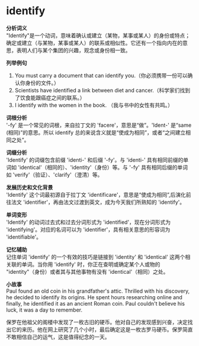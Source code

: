 # identify

**分析词义**  
"Identify"是一个动词，意味着确认或建立（某物，某事或某人）的身份或特点；确定或建立（与某物，某事或某人）的联系或相似性。它还有一个指向内在的意思，表明人们与某个集团的兴趣，观念或身份相一致。

  

**列举例句**

  

1.  You must carry a document that can identify you.（你必须携带一份可以确认你身份的文件。）
2.  Scientists have identified a link between diet and cancer.（科学家们找到了饮食能跟癌症之间的联系。）
3.  I identify with the women in the book. （我与书中的女性有共鸣。）

  

**词根分析**  
'-fy' 是一个常见的词根，来自拉丁文的 'facere'，意思是“做”。'Ident-' 是“same (相同)”的意思。所以 identify 总的来说含义就是“使成为相同”，或者“之间建立相同之处”。

  

**词缀分析**  
'Identify' 的词缀包含前缀 'identi-' 和后缀 '-fy'。与 'identi-' 具有相同前缀的单词如 'identical'（相同的）、'identity'（身份）等。与 '-fy' 具有相同后缀的单词如 'verify'（验证）、'clarify'（澄清）等。

  

**发展历史和文化背景**  
'Identify' 这个词最初源自于拉丁文 'identificare'，意思是“使成为相同”,后演化前往法文 'identifier'，再由法文过渡到英文，成为今天我们所熟知的 'identify'。

  

**单词变形**  
'Identify' 的动词过去式和过去分词形式为 'identified'，现在分词形式为 'identifying'。对应的名词可以为 'identifier'，具有相关意思的形容词为 'identifiable'。

  

**记忆辅助**  
记住单词 'identify' 的一个有效的技巧是链接到 'identity' 和 'identical' 这两个相关联的单词。当你用 'identify' 时，你正在查明或确定某个人或物的 "identity"（身份）或者其与其他事物有没有 'identical'（相同）之处。

  

**小故事**  
Paul found an old coin in his grandfather's attic. Thrilled with his discovery, he decided to identify its origins. He spent hours researching online and finally, he identified it as an ancient Roman coin. Paul couldn't believe his luck, it was a day to remember.

  

保罗在他祖父的阁楼中发现了一枚古旧的硬币。他对自己的发现感到兴奋，决定找出它的来历。他在网上研究了几个小时，最后确定这是一枚古罗马硬币。保罗简直不敢相信自己的运气，这是值得纪念的一天。
